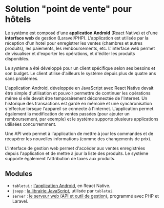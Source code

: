 # Solution "point de vente" pour hôtels

Le système est composé d'une **application Android** (React Native) et d'une **interface web** de gestion (Laravel/PHP). L'application est utilisée par la réception d'un hotel pour enregistrer les ventes (chambres et autres produits), les paiements, les remboursements, etc. L'interface web permet de visualiser et d'exporter les opérations, et d'éditer les produits disponibles.

Le système a été développé pour un client spécifique selon ses besoins et son budget. Le client utilise d'ailleurs le système depuis plus de quatre ans sans problèmes.

L'application Android, développée en JavaScript avec React Native devait être simple d'utilisation et pouvoir permettre de continuer les opérations même si elle devait être temporairement déconnectée de l'Internet. Un historique des transactions est gardé en mémoire et une synchronisation s'effectue lorsque l'appareil se connecte à l'Internet. L'application permet également la modification de ventes passées (pour ajouter un remboursement, par exemple) et le système supporte plusieurs applications utilisées concurremment.

Une API web permet à l'application de mettre à jour les commandes et de récupérer les nouvelles informations (comme des changements de prix).

L'interface de gestion web permet d'accéder aux ventes enregistrées depuis l'application et de mettre à jour la liste des produits. Le système supporte également l'attribution de taxes aux produits.

Modules
---

* `tabletui` : [l'application Android](https://github.com/xfrenette/hotelcaisse-tabletui), en React Native.
* `jsapp` : [la librairie JavaScript](https://github.com/xfrenette/hotelcaisse-jsapp), utilisée par `tabletui`.
* `server` : [le serveur web (API et outil de gestion)](https://github.com/xfrenette/hotelcaisse-server), programmé avec PHP et Laravel.